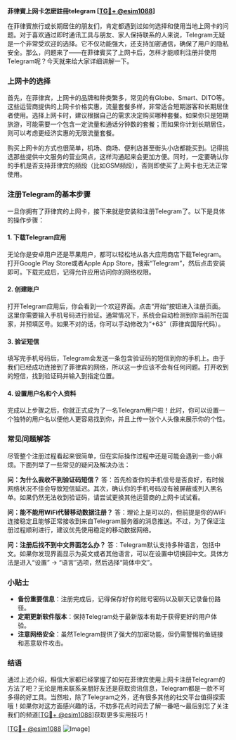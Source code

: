**菲律賓上网卡怎麽註冊telegram [[TG💪+ @esim1088](https://t.me/s/esim1088)]**

在菲律賓旅行或长期居住的朋友们，肯定都遇到过如何选择和使用当地上网卡的问题。对于喜欢通过即时通讯工具与朋友、家人保持联系的人来说，Telegram无疑是一个非常受欢迎的选择。它不仅功能强大，还支持加密通信，确保了用户的隐私安全。那么，问题来了——在菲律賓买了上网卡后，怎样才能顺利注册并使用Telegram呢？今天就来给大家详细讲解一下。

### 上网卡的选择

首先，在菲律宾，上网卡的品牌和种类繁多，常见的有Globe、Smart、DITO等。这些运营商提供的上网卡价格实惠，流量套餐多样，非常适合短期游客和长期居住者使用。选择上网卡时，建议根据自己的需求决定购买哪种套餐。如果你只是短期旅游，可能需要一个包含一定流量和通话分钟数的套餐；而如果你计划长期居住，则可以考虑更经济实惠的无限流量套餐。

购买上网卡的方式也很简单，机场、商场、便利店甚至街头小店都能买到。记得挑选那些提供中文服务的营业网点，这样沟通起来会更加方便。同时，一定要确认你的手机是否支持菲律宾的频段（比如GSM频段），否则即使买了上网卡也无法正常使用。

### 注册Telegram的基本步骤

一旦你拥有了菲律宾的上网卡，接下来就是安装和注册Telegram了。以下是具体的操作步骤：

#### 1. 下载Telegram应用

无论你是安卓用户还是苹果用户，都可以轻松地从各大应用商店下载Telegram。打开Google Play Store或者Apple App Store，搜索“Telegram”，然后点击安装即可。下载完成后，记得允许应用访问你的网络权限。

#### 2. 创建账户

打开Telegram应用后，你会看到一个欢迎界面。点击“开始”按钮进入注册页面。这里你需要输入手机号码进行验证。通常情况下，系统会自动检测到你当前所在国家，并预填区号。如果不对的话，你可以手动修改为“+63”（菲律宾国际代码）。

#### 3. 验证短信

填写完手机号码后，Telegram会发送一条包含验证码的短信到你的手机上。由于我们已经成功连接到了菲律宾的网络，所以这一步应该不会有任何问题。打开收到的短信，找到验证码并输入到指定位置。

#### 4. 设置用户名和个人资料

完成以上步骤之后，你就正式成为了一名Telegram用户啦！此时，你可以设置一个独特的用户名以便他人更容易找到你，并且上传一张个人头像来展示你的个性。

### 常见问题解答

尽管整个注册过程看起来很简单，但在实际操作过程中还是可能会遇到一些小麻烦。下面列举了一些常见的疑问及解决办法：

**问：为什么我收不到验证码短信？**
答：首先检查你的手机信号是否良好，有时候网络状况不佳会导致短信延迟。其次，确认你的手机号码没有被屏蔽或列入黑名单。如果仍然无法收到验证码，请尝试更换其他运营商的上网卡试试看。

**问：能不能用WiFi代替移动数据注册？**
答：理论上是可以的，但前提是你的WiFi连接稳定且能够正常接收到来自Telegram服务器的消息推送。不过，为了保证注册过程顺利进行，建议优先使用稳定的移动数据网络。

**问：注册后找不到中文界面怎么办？**
答：Telegram默认支持多种语言，包括中文。如果你发现界面显示为英文或者其他语言，可以在设置中切换回中文。具体方法是进入“设置” -> “语言”选项，然后选择“简体中文”。

### 小贴士

- **备份重要信息**：注册完成后，记得保存好你的账号密码以及聊天记录备份路径。
- **定期更新软件版本**：保持Telegram处于最新版本有助于获得更好的用户体验。
- **注意网络安全**：虽然Telegram提供了强大的加密功能，但仍需警惕钓鱼链接和恶意软件攻击。

### 结语

通过上述介绍，相信大家都已经掌握了如何在菲律宾使用上网卡注册Telegram的方法了吧？无论是用来联系亲朋好友还是获取资讯信息，Telegram都是一款不可多得的好工具。当然啦，除了Telegram之外，还有很多其他的社交平台值得探索哦！如果你对这方面感兴趣的话，不妨多花点时间去了解一番吧～最后别忘了关注我们的频道[[TG💪+ @esim1088](https://t.me/s/esim1088)]获取更多实用技巧！

[[TG💪+ @esim1088](https://t.me/s/esim1088) ![Image](https://i.postimg.cc/4NQfJmqS/Snipaste-2025-05-13-00-14-12.png)]